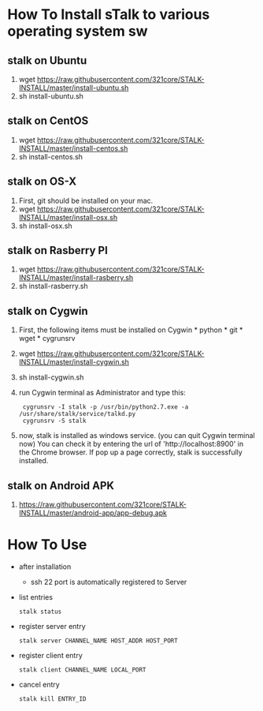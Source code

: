 # How To Install sTalk to various operating system sw

## stalk on Ubuntu
1. wget https://raw.githubusercontent.com/321core/STALK-INSTALL/master/install-ubuntu.sh
2. sh install-ubuntu.sh

## stalk on CentOS
1. wget https://raw.githubusercontent.com/321core/STALK-INSTALL/master/install-centos.sh
2. sh install-centos.sh

## stalk on OS-X
1. First, git should be installed on your mac.
2. wget https://raw.githubusercontent.com/321core/STALK-INSTALL/master/install-osx.sh
3. sh install-osx.sh

## stalk on Rasberry PI
1. wget https://raw.githubusercontent.com/321core/STALK-INSTALL/master/install-rasberry.sh
2. sh install-rasberry.sh

## stalk on Cygwin
1. First, the following items must be installed on Cygwin
       * python
       * git
       * wget
       * cygrunsrv

2. wget https://raw.githubusercontent.com/321core/STALK-INSTALL/master/install-cygwin.sh
3. sh install-cygwin.sh
4. run Cygwin terminal as Administrator and type this:
      ```
       cygrunsrv -I stalk -p /usr/bin/python2.7.exe -a /usr/share/stalk/service/talkd.py
       cygrunsrv -S stalk
      ```

5. now, stalk is installed as windows service. (you can quit Cygwin terminal now)
   You can check it by entering the url of 'http://localhost:8900' in the Chrome browser. 
   If pop up a page correctly, stalk is successfully installed.


## stalk on Android APK

1. https://raw.githubusercontent.com/321core/STALK-INSTALL/master/android-app/app-debug.apk


# How To Use

  - after installation
    - ssh 22 port is automatically registered to Server
  
  - list entries
    ```
    stalk status 
    ```
    
  - register server entry
    ```
    stalk server CHANNEL_NAME HOST_ADDR HOST_PORT
    ```
    
  - register client entry
    ```
    stalk client CHANNEL_NAME LOCAL_PORT
    ```
  
  - cancel entry
    ```
    stalk kill ENTRY_ID
    ```
